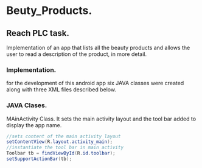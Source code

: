 # Beuty_Products.
## Reach PLC task.
Implementation of an app that lists all the beauty products and allows the user to read a description of the product, in more detail.
### Implementation.
for the development of this android app six JAVA classes were created along with three XML files described below.
### JAVA Clases.
MAinActivity Class.
It sets the main activity layout and the tool bar added to display the app name.
```Java
//sets content of the main activity layout
setContentView(R.layout.activity_main);
//instantiate the tool bar in main activity
Toolbar tb = findViewById(R.id.toolbar);
setSupportActionBar(tb);
```
